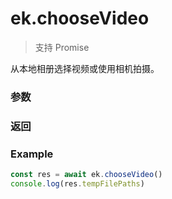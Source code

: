 # ek.chooseVideo

> <Icon type="success" /> 支持 Promise

从本地相册选择视频或使用相机拍摄。

### 参数

<Props :data="props" options />

### 返回

<Results :data="results" />

### Example

```ts
const res = await ek.chooseVideo()
console.log(res.tempFilePaths)
```

<script setup>
const props = [
    {
        name: "sourceType", 
        type: "string[]",
        default: "['album', 'camera']",
        required: false, 
        desc: "视频选择的来源", 
        values: [
          { value: "album", desc: "从相册选择视频" },
          { value: "camera", desc: "使用相机拍摄视频" },
        ]
    },
    {
        name: "compressed", 
        type: "boolean",
        default: "true",
        required: false, 
        desc: "是否压缩所选择的视频文件"
    },
    {
        name: "camera", 
        type: "string",
        default: "back",
        required: false, 
        desc: "默认拉起的是前置或者后置摄像头", 
        values: [
          { value: "back", desc: "默认拉起后置摄像头" },
          { value: "front", desc: "默认拉起前置摄像头" },
        ]
    },
    {
        name: "maxDuration", 
        type: "number",
        default: "60",
        required: false, 
        desc: "摄视频最长拍摄时间，单位秒"
    },
]

const results = [
  {
    name: 'tempFilePath',
    type: 'string',
    desc: '视频的本地临时文件路径列表 (本地路径)'
  },
  {
    name: 'duration',
    type: 'number',
    desc: '视频的时间长度'
  },
  {
    name: 'size',
    type: 'number',
    desc: '视频的数据量大小'
  },
  {
    name: 'width',
    type: 'number',
    desc: '视频的宽度'
  },
  {
    name: 'height',
    type: 'number',
    desc: '视频的高度'
  },
]
</script>

